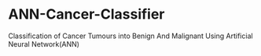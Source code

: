 # ANN-Cancer-Classifier
Classification of Cancer Tumours into Benign And Malignant Using Artificial Neural Network(ANN)
